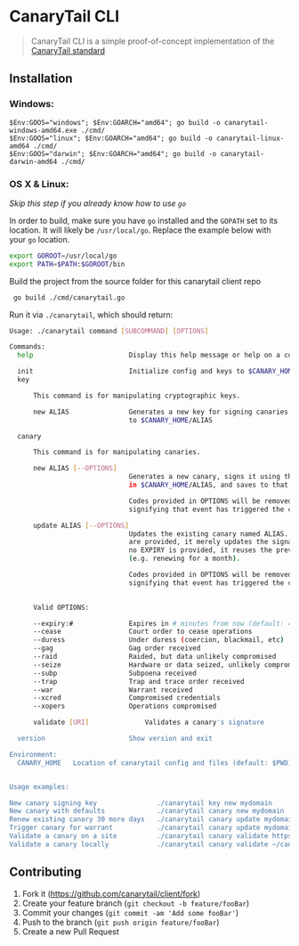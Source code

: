 # CanaryTail CLI
> CanaryTail CLI is a simple proof-of-concept implementation of the [CanaryTail standard](https://github.com/canarytail/standard)

## Installation

### Windows:

```
$Env:GOOS="windows"; $Env:GOARCH="amd64"; go build -o canarytail-windows-amd64.exe ./cmd/
$Env:GOOS="linux"; $Env:GOARCH="amd64"; go build -o canarytail-linux-amd64 ./cmd/
$Env:GOOS="darwin"; $Env:GOARCH="amd64"; go build -o canarytail-darwin-amd64 ./cmd/
```

### OS X & Linux:

*Skip this step if you already know how to use `go`*

In order to build, make sure you have `go` installed and the `GOPATH` set to its location. It will likely be `/usr/local/go`. Replace the example below with your `go` location.

```sh
export GOROOT=/usr/local/go
export PATH=$PATH:$GOROOT/bin
```

Build the project from the source folder for this canarytail client repo

```sh
 go build ./cmd/canarytail.go
```

Run it via `./canarytail`, which should return:

```sh
Usage: ./canarytail command [SUBCOMMAND] [OPTIONS]

Commands:
  help		                  Display this help message or help on a command

  init		                  Initialize config and keys to $CANARY_HOME
  key

      This command is for manipulating cryptographic keys.

      new ALIAS               Generates a new key for signing canaries and saves
                              to $CANARY_HOME/ALIAS

  canary

      This command is for manipulating canaries.

      new ALIAS [--OPTIONS]
                              Generates a new canary, signs it using the key located
                              in $CANARY_HOME/ALIAS, and saves to that same path.

                              Codes provided in OPTIONS will be removed from the canary,
                              signifying that event has triggered the canary.

      update ALIAS [--OPTIONS]
                              Updates the existing canary named ALIAS. If no OPTIONS
                              are provided, it merely updates the signature date. If
                              no EXPIRY is provided, it reuses the previous value
                              (e.g. renewing for a month).

                              Codes provided in OPTIONS will be removed from the canary,
                              signifying that event has triggered the canary.
                              

      Valid OPTIONS:

      --expiry:#              Expires in # minutes from now (default: 43200, one month)
      --cease                 Court order to cease operations
      --duress                Under duress (coercion, blackmail, etc)
      --gag                   Gag order received
      --raid                  Raided, but data unlikely compromised
      --seize                 Hardware or data seized, unlikely compromised
      --subp                  Subpoena received
      --trap                  Trap and trace order received
      --war                   Warrant received
      --xcred                 Compromised credentials
      --xopers                Operations compromised

      validate [URI]              Validates a canary's signature

  version	                  Show version and exit

Environment:
  CANARY_HOME	Location of canarytail config and files (default: $PWD)


Usage examples:

New canary signing key               ./canarytail key new mydomain
New canary with defaults             ./canarytail canary new mydomain       
Renew existing canary 30 more days   ./canarytail canary update mydomain
Trigger canary for warrant           ./canarytail canary update mydomain --WAR
Validate a canary on a site          ./canarytail canary validate https://mydomain/canary.json
Validate a canary locally            ./canarytail canary validate ~/canary.json
```



## Contributing

1. Fork it (<https://github.com/canarytail/client/fork>)
2. Create your feature branch (`git checkout -b feature/fooBar`)
3. Commit your changes (`git commit -am 'Add some fooBar'`)
4. Push to the branch (`git push origin feature/fooBar`)
5. Create a new Pull Request

